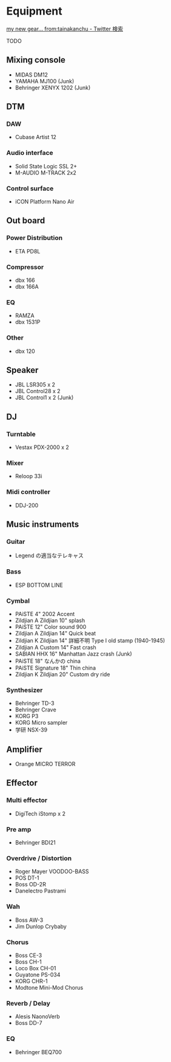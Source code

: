 # Equipment

[my new gear... from:tainakanchu - Twitter 検索](https://twitter.com/search?q=my%20new%20gear...%20from%3Atainakanchu&src=typed_query&f=live)

TODO

## Mixing console

- MIDAS DM12
- YAMAHA MJ100 (Junk)
- Behringer XENYX 1202 (Junk)

## DTM

### DAW

- Cubase Artist 12

### Audio interface

- Solid State Logic SSL 2+
- M-AUDIO M-TRACK 2x2

### Control surface

- iCON Platform Nano Air

## Out board

### Power Distribution

- ETA PD8L

### Compressor

- dbx 166
- dbx 166A

### EQ

- RAMZA
- dbx 1531P

### Other

- dbx 120

## Speaker

- JBL LSR305 x 2
- JBL Control28 x 2
- JBL Control1 x 2 (Junk)

## DJ

### Turntable

- Vestax PDX-2000 x 2

### Mixer

- Reloop 33i

### Midi controller

- DDJ-200

## Music instruments

### Guitar

- Legend の適当なテレキャス

### Bass

- ESP BOTTOM LINE

### Cymbal
- PAiSTE 4" 2002 Accent 
- Zildjian A Zildjian 10" splash
- PAiSTE 12" Color sound 900
- Zildjian A Zildjian 14" Quick beat
- Zildjian K Zildjian 14" 詳細不明 Type I old stamp (1940-1945)
- Zildjian A Custom 14" Fast crash
- SABIAN HHX 16" Manhattan Jazz crash (Junk)
- PAiSTE 18" なんかの china
- PAiSTE Signature 18" Thin china
- Zildjian K Zildjian 20" Custom dry ride

### Synthesizer

- Behringer TD-3
- Behringer Crave
- KORG P3
- KORG Micro sampler
- 学研 NSX-39

## Amplifier
- Orange MICRO TERROR

## Effector

### Multi effector

- DigiTech iStomp x 2

### Pre amp

- Behringer BDI21

### Overdrive / Distortion

- Roger Mayer VOODOO-BASS
- POS DT-1
- Boss OD-2R
- Danelectro Pastrami

### Wah

- Boss AW-3
- Jim Dunlop Crybaby

### Chorus

- Boss CE-3
- Boss CH-1
- Loco Box CH-01
- Guyatone PS-034
- KORG CHR-1
- Modtone Mini-Mod Chorus

### Reverb / Delay

- Alesis NaonoVerb
- Boss DD-7

### EQ

- Behringer BEQ700
